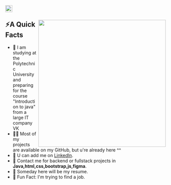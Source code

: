 <a href="https://www.linkedin.com/in/daniilnaumovets/">
  <img align="left" alt="Naumovets Daniil LinkedIn" width="22px" src="https://cdn.tomondre.com/icons/linkedinn.svg" />
</a>
<br/>

<div>
  
  <img width="400px" align="right" src="https://sun9-1.userapi.com/impg/1ijbGpAkpT1vohjVhotMwofR9c-D-Xscjah3Nw/0gwTmBJ6-PE.jpg?size=545x545&quality=96&sign=2c6a437e401708a2547feb7939e74c85&type=album" />
  <h2>⚡A Quick Facts</h2>
  <ul>
    <li>🧐 I am studying at the Polytechnic University and preparing for the course "Introduction to java" from a large IT company VK</li>
    <li>👨‍💻 Most of my projects are available on my GitHub, but u're already here ^^</li>
    <li>📝 U can add me on <a href="https://www.linkedin.com/in/daniilnaumovets/">LinkedIn</a>.</li>
    <li>💬 Contact me for backend or fullstack projects in <strong>Java,html,css,bootstrap,js,figma</strong>.</li>
    <li>📙 Someday here will be my resume.</li>
    <li>🎉 Fun Fact: I'm trying to find a job.</li>
  </ul>
</div>
